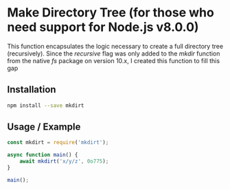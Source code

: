 # Make Directory Tree (for those who need support for Node.js v8.0.0)

This function encapsulates the logic necessary to create a full directory tree (recursively). Since the *recursive* flag was only added to the *mkdir* function from the native *fs* package on version 10.x, I created this function to fill this gap

## Installation

```bash
npm install --save mkdirt
```

## Usage / Example

```javascript
const mkdirt = require('mkdirt');

async function main() {
    await mkdirt('x/y/z', 0o775);
}

main();
```
